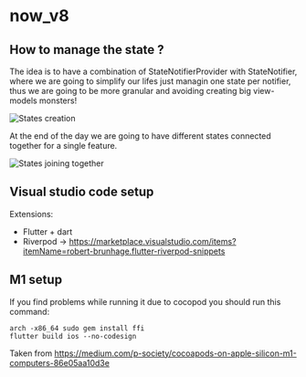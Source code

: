 # now_v8

## How to manage the state ?

The idea is to have a combination of StateNotifierProvider with StateNotifier, where we are going to simplify our lifes just managin one state per notifier, thus we are going to be more granular and avoiding creating big view-models monsters!

![States creation](https://drive.google.com/uc?export=view&id=10kBk4MN9ye6ztBe9eUyaCPNvPVj2rKtW)

At the end of the day we are going to have different states connected together for a single feature.

![States joining together](https://drive.google.com/uc?export=view&id=1h6hTIE6xJ-LIx_fvrN6GKLt-IvjpWpwi)

## Visual studio code setup

Extensions:
* Flutter + dart
* Riverpod -> https://marketplace.visualstudio.com/items?itemName=robert-brunhage.flutter-riverpod-snippets

## M1 setup

If you find problems while running it due to cocopod you should run this command:

```
arch -x86_64 sudo gem install ffi
flutter build ios --no-codesign
```

Taken from https://medium.com/p-society/cocoapods-on-apple-silicon-m1-computers-86e05aa10d3e

